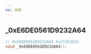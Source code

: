 ```yaml
---
ns: HUD
---
```

## _0xE6DE0561D9232A64

```c
// 0xE6DE0561D9232A64 0xCF2E3E24
void _0xE6DE0561D9232A64();
```


